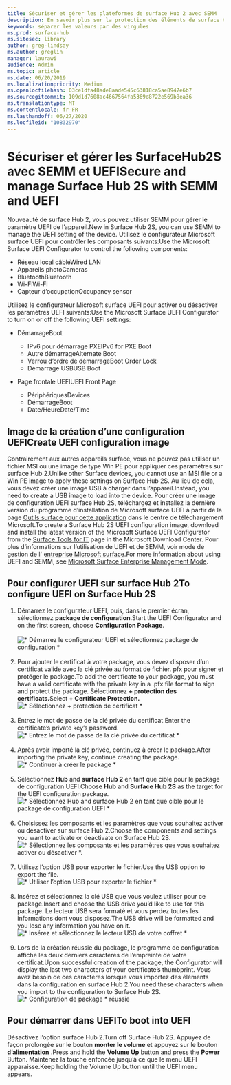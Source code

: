```yaml
---
title: Sécuriser et gérer les plateformes de surface Hub 2 avec SEMM
description: En savoir plus sur la protection des éléments de surface Hub 2 avec SEMM.
keywords: séparer les valeurs par des virgules
ms.prod: surface-hub
ms.sitesec: library
author: greg-lindsay
ms.author: greglin
manager: laurawi
audience: Admin
ms.topic: article
ms.date: 06/20/2019
ms.localizationpriority: Medium
ms.openlocfilehash: 03ce1dfa48ade8aade545c63818ca5ae8947e6b7
ms.sourcegitcommit: 109d1d7608ac4667564fa5369e8722e569b8ea36
ms.translationtype: MT
ms.contentlocale: fr-FR
ms.lasthandoff: 06/27/2020
ms.locfileid: "10832970"
---
```

# <span data-ttu-id="42786-104">Sécuriser et gérer les SurfaceHub2S avec SEMM et UEFI</span><span class="sxs-lookup"><span data-stu-id="42786-104">Secure and manage Surface Hub 2S with SEMM and UEFI</span></span>

<span data-ttu-id="42786-105">Nouveauté de surface Hub 2, vous pouvez utiliser SEMM pour gérer le paramètre UEFI de l’appareil.</span><span class="sxs-lookup"><span data-stu-id="42786-105">New in Surface Hub 2S, you can use SEMM to manage the UEFI setting of the device.</span></span>
<span data-ttu-id="42786-106">Utilisez le configurateur Microsoft surface UEFI pour contrôler les composants suivants:</span><span class="sxs-lookup"><span data-stu-id="42786-106">Use the Microsoft Surface UEFI Configurator to control the following components:</span></span>

- <span data-ttu-id="42786-107">Réseau local câblé</span><span class="sxs-lookup"><span data-stu-id="42786-107">Wired LAN</span></span>
- <span data-ttu-id="42786-108">Appareils photo</span><span class="sxs-lookup"><span data-stu-id="42786-108">Cameras</span></span>
- <span data-ttu-id="42786-109">Bluetooth</span><span class="sxs-lookup"><span data-stu-id="42786-109">Bluetooth</span></span>
- <span data-ttu-id="42786-110">Wi-Fi</span><span class="sxs-lookup"><span data-stu-id="42786-110">Wi-Fi</span></span>
- <span data-ttu-id="42786-111">Capteur d’occupation</span><span class="sxs-lookup"><span data-stu-id="42786-111">Occupancy sensor</span></span>

<span data-ttu-id="42786-112">Utilisez le configurateur Microsoft surface UEFI pour activer ou désactiver les paramètres UEFI suivants:</span><span class="sxs-lookup"><span data-stu-id="42786-112">Use the Microsoft Surface UEFI Configurator to turn on or off the following UEFI settings:</span></span>

- <span data-ttu-id="42786-113">Démarrage</span><span class="sxs-lookup"><span data-stu-id="42786-113">Boot</span></span>

    - <span data-ttu-id="42786-114">IPv6 pour démarrage PXE</span><span class="sxs-lookup"><span data-stu-id="42786-114">IPv6 for PXE Boot</span></span>
    - <span data-ttu-id="42786-115">Autre démarrage</span><span class="sxs-lookup"><span data-stu-id="42786-115">Alternate Boot</span></span>
    - <span data-ttu-id="42786-116">Verrou d’ordre de démarrage</span><span class="sxs-lookup"><span data-stu-id="42786-116">Boot Order Lock</span></span>
    - <span data-ttu-id="42786-117">Démarrage USB</span><span class="sxs-lookup"><span data-stu-id="42786-117">USB Boot</span></span>
- <span data-ttu-id="42786-118">Page frontale UEFI</span><span class="sxs-lookup"><span data-stu-id="42786-118">UEFI Front Page</span></span>

    - <span data-ttu-id="42786-119">Périphériques</span><span class="sxs-lookup"><span data-stu-id="42786-119">Devices</span></span>
    - <span data-ttu-id="42786-120">Démarrage</span><span class="sxs-lookup"><span data-stu-id="42786-120">Boot</span></span>
    - <span data-ttu-id="42786-121">Date/Heure</span><span class="sxs-lookup"><span data-stu-id="42786-121">Date/Time</span></span>

## <span data-ttu-id="42786-122">Image de la création d’une configuration UEFI</span><span class="sxs-lookup"><span data-stu-id="42786-122">Create UEFI configuration image</span></span>

<span data-ttu-id="42786-123">Contrairement aux autres appareils surface, vous ne pouvez pas utiliser un fichier MSI ou une image de type Win PE pour appliquer ces paramètres sur surface Hub 2.</span><span class="sxs-lookup"><span data-stu-id="42786-123">Unlike other Surface devices, you cannot use an MSI file or a Win PE image to apply these settings on Surface Hub 2S.</span></span> <span data-ttu-id="42786-124">Au lieu de cela, vous devez créer une image USB à charger dans l’appareil.</span><span class="sxs-lookup"><span data-stu-id="42786-124">Instead, you need to create a USB image to load into the device.</span></span> <span data-ttu-id="42786-125">Pour créer une image de configuration UEFI surface Hub 2S, téléchargez et installez la dernière version du programme d’installation de Microsoft surface UEFI à partir de la page [Outils surface pour cette application](https://www.microsoft.com/download/details.aspx?id=46703) dans le centre de téléchargement Microsoft.</span><span class="sxs-lookup"><span data-stu-id="42786-125">To create a Surface Hub 2S UEFI configuration image, download and install the latest version of the Microsoft Surface UEFI Configurator from the [Surface Tools for IT](https://www.microsoft.com/download/details.aspx?id=46703) page in the Microsoft Download Center.</span></span> <span data-ttu-id="42786-126">Pour plus d’informations sur l’utilisation de UEFI et de SEMM, voir mode de gestion de l' [entreprise Microsoft surface](https://docs.microsoft.com/surface/surface-enterprise-management-mode).</span><span class="sxs-lookup"><span data-stu-id="42786-126">For more information about using UEFI and SEMM, see [Microsoft Surface Enterprise Management Mode](https://docs.microsoft.com/surface/surface-enterprise-management-mode).</span></span>

## <span data-ttu-id="42786-127">Pour configurer UEFI sur surface Hub 2</span><span class="sxs-lookup"><span data-stu-id="42786-127">To configure UEFI on Surface Hub 2S</span></span>

1. <span data-ttu-id="42786-128">Démarrez le configurateur UEFI, puis, dans le premier écran, sélectionnez **package de configuration**.</span><span class="sxs-lookup"><span data-stu-id="42786-128">Start the UEFI Configurator and on the first screen, choose **Configuration Package**.</span></span><br><br>
![\* Démarrez le configurateur UEFI et sélectionnez package de configuration \*](images/sh2-uefi1.png) <br> <br>
2. <span data-ttu-id="42786-130">Pour ajouter le certificat à votre package, vous devez disposer d’un certificat valide avec la clé privée au format de fichier. pfx pour signer et protéger le package.</span><span class="sxs-lookup"><span data-stu-id="42786-130">To add the certificate to your package, you must have a valid certificate with the private key in a .pfx file format to sign and protect the package.</span></span> <span data-ttu-id="42786-131">Sélectionnez **+ protection des certificats.**</span><span class="sxs-lookup"><span data-stu-id="42786-131">Select **+ Certificate Protection.**</span></span> <br>
![\* Sélectionnez + protection de certificat \*](images/sh2-uefi2.png) <br><br>
3. <span data-ttu-id="42786-133">Entrez le mot de passe de la clé privée du certificat.</span><span class="sxs-lookup"><span data-stu-id="42786-133">Enter the certificate’s private key’s password.</span></span><br>
![\* Entrez le mot de passe de la clé privée du certificat \*](images/sh2-uefi3.png) <br><br>
4. <span data-ttu-id="42786-135">Après avoir importé la clé privée, continuez à créer le package.</span><span class="sxs-lookup"><span data-stu-id="42786-135">After importing the private key, continue creating the package.</span></span><br>
![\* Continuer à créer le package \*](images/sh2-uefi4.png) <br><br>
5. <span data-ttu-id="42786-137">Sélectionnez **Hub** and **surface Hub 2** en tant que cible pour le package de configuration UEFI.</span><span class="sxs-lookup"><span data-stu-id="42786-137">Choose **Hub** and **Surface Hub 2S** as the target for the UEFI configuration package.</span></span><br>
![\* Sélectionnez Hub and surface Hub 2 en tant que cible pour le package de configuration UEFI \*](images/sh2-uefi5.png) <br><br>
6. <span data-ttu-id="42786-139">Choisissez les composants et les paramètres que vous souhaitez activer ou désactiver sur surface Hub 2.</span><span class="sxs-lookup"><span data-stu-id="42786-139">Choose the components and settings you want to activate or deactivate on Surface Hub 2S.</span></span><br>
![\* Sélectionnez les composants et les paramètres que vous souhaitez activer ou désactiver \*.](images/sh2-uefi6.png) <br><br>
7. <span data-ttu-id="42786-141">Utilisez l’option USB pour exporter le fichier.</span><span class="sxs-lookup"><span data-stu-id="42786-141">Use the USB option to export the file.</span></span><br>
![\* Utiliser l’option USB pour exporter le fichier \*](images/sh2-uefi8.png) <br><br>
8. <span data-ttu-id="42786-143">Insérez et sélectionnez la clé USB que vous voulez utiliser pour ce package.</span><span class="sxs-lookup"><span data-stu-id="42786-143">Insert and choose the USB drive you’d like to use for this package.</span></span> <span data-ttu-id="42786-144">Le lecteur USB sera formaté et vous perdez toutes les informations dont vous disposez.</span><span class="sxs-lookup"><span data-stu-id="42786-144">The USB drive will be formatted and you lose any information you have on it.</span></span><br>
![\* Insérez et sélectionnez le lecteur USB de votre coffret \*](images/sh2-uefi9.png) <br><br>
9. <span data-ttu-id="42786-146">Lors de la création réussie du package, le programme de configuration affiche les deux derniers caractères de l’empreinte de votre certificat.</span><span class="sxs-lookup"><span data-stu-id="42786-146">Upon successful creation of the package, the Configurator will display the last two characters of your certificate’s thumbprint.</span></span> <span data-ttu-id="42786-147">Vous avez besoin de ces caractères lorsque vous importez des éléments dans la configuration en surface Hub 2.</span><span class="sxs-lookup"><span data-stu-id="42786-147">You need these characters when you import to the configuration to Surface Hub 2S.</span></span><br>
![\* Configuration de package \* réussie](images/sh2-uefi10.png) <br>

## <span data-ttu-id="42786-149">Pour démarrer dans UEFI</span><span class="sxs-lookup"><span data-stu-id="42786-149">To boot into UEFI</span></span>

<span data-ttu-id="42786-150">Désactivez l’option surface Hub 2.</span><span class="sxs-lookup"><span data-stu-id="42786-150">Turn off Surface Hub 2S.</span></span> <span data-ttu-id="42786-151">Appuyez de façon prolongée sur le bouton **monter le volume** et appuyez sur le bouton **d’alimentation** .</span><span class="sxs-lookup"><span data-stu-id="42786-151">Press and hold the **Volume Up** button and press the **Power** Button.</span></span> <span data-ttu-id="42786-152">Maintenez la touche enfoncée jusqu’à ce que le menu UEFI apparaisse.</span><span class="sxs-lookup"><span data-stu-id="42786-152">Keep holding the Volume Up button until the UEFI menu appears.</span></span>
